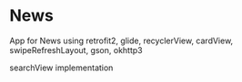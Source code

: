 # News
App for News using retrofit2, glide, recyclerView, cardView, swipeRefreshLayout, gson, okhttp3

searchView implementation
